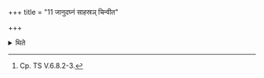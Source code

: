 +++
title = "11 जानुदघ्नं साहस्रञ् चिन्वीत"

+++

<details><summary>थिते</summary>

11. The sacrificer (who is) building (the fire-altar) for the first time should build it of the height of the knee and consisting of a thousand (bricks); ....for the second time of the height of the navel... two thousand..., for the third time... of the height of the mouth... three throusand....,[^1] (thus one should build) a higher and higher (building) in the next and next (performance).   


[^1]: Cp. TS V.6.8.2-3.  

</details>
